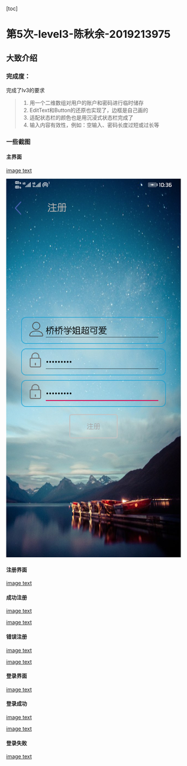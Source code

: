 [toc]

#  第5次-level3-陈秋余-2019213975

## 大致介绍

### 完成度：

完成了lv3的要求

>1. 用一个二维数组对用户的账户和密码进行临时储存
>2. EditText和Button的还原也实现了，边框是自己画的
>3. 适配状态栏的颜色也是用沉浸式状态栏完成了
>4. 输入内容有效性，例如：空输入、密码长度过短或过长等



### 一些截图

#### 主界面

[image text]( https://github.com/Seven749/Aqueman_ohYeah/blob/master/Screen/Screenshot_20191129_223458_com.example.firstwork.jpg )

![截图](/Screen/Screenshot_20191129_223618_com.example.firstwork.jpg)

#### 注册界面

[image text]( https://github.com/Seven749/Aqueman_ohYeah/blob/master/Screen/Screenshot_20191129_223627_com.example.firstwork.jpg )

#### 成功注册

[image text]( https://github.com/Seven749/Aqueman_ohYeah/blob/master/Screen/Screenshot_20191129_223618_com.example.firstwork.jpg )

[image text]( https://github.com/Seven749/Aqueman_ohYeah/blob/master/Screen/Screenshot_20191129_223621_com.example.firstwork.jpg )

#### 错误注册

[image text]( https://github.com/Seven749/Aqueman_ohYeah/blob/master/Screen/Screenshot_20191129_223625_com.example.firstwork.jpg )

[image text]( https://github.com/Seven749/Aqueman_ohYeah/blob/master/Screen/Screenshot_20191129_223647_com.example.firstwork.jpg )

#### 登录界面

[image text]( https://github.com/Seven749/Aqueman_ohYeah/blob/master/Screen/Screenshot_20191129_231011_com.example.firstwork.jpg )

#### 登录成功

[image text]( https://github.com/Seven749/Aqueman_ohYeah/blob/master/Screen/Screenshot_20191129_231031_com.example.firstwork.jpg )

[image text]( https://github.com/Seven749/Aqueman_ohYeah/blob/master/Screen/Screenshot_20191129_223723_com.example.firstwork.jpg )

#### 登录失败

[image text]( https://github.com/Seven749/Aqueman_ohYeah/blob/master/Screen/Screenshot_20191129_224100_com.example.firstwork.jpg )